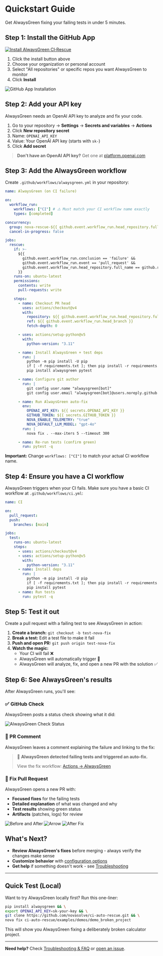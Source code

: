 # Quickstart Guide

Get AlwaysGreen fixing your failing tests in under 5 minutes.

## Step 1: Install the GitHub App

[![Install AlwaysGreen CI‑Rescue](https://img.shields.io/badge/Install-GitHub%20App-blue?logo=github)](https://github.com/apps/alwaysgreen/installations/new)

1. Click the install button above
2. Choose your organization or personal account
3. Select "All repositories" or specific repos you want AlwaysGreen to monitor
4. Click **Install**

![GitHub App Installation](https://via.placeholder.com/600x300/f8f9fa/6c757d?text=GitHub+App+Installation+Flow)

## Step 2: Add your API key

AlwaysGreen needs an OpenAI API key to analyze and fix your code.

1. Go to your repository → **Settings** → **Secrets and variables** → **Actions**
2. Click **New repository secret**
3. Name: `OPENAI_API_KEY`
4. Value: Your OpenAI API key (starts with `sk-`)
5. Click **Add secret**

> **Don't have an OpenAI API key?** Get one at [platform.openai.com](https://platform.openai.com/api-keys)

## Step 3: Add the AlwaysGreen workflow

Create `.github/workflows/alwaysgreen.yml` in your repository:

```yaml
name: AlwaysGreen (on CI failure)

on:
  workflow_run:
    workflows: ["CI"] # ⚠️ Must match your CI workflow name exactly
    types: [completed]

concurrency:
  group: nova-rescue-${{ github.event.workflow_run.head_repository.full_name }}-${{ github.event.workflow_run.head_branch }}
  cancel-in-progress: false

jobs:
  rescue:
    if: >-
      ${{
        github.event.workflow_run.conclusion == 'failure' &&
        github.event.workflow_run.event == 'pull_request' &&
        github.event.workflow_run.head_repository.full_name == github.repository
      }}
    runs-on: ubuntu-latest
    permissions:
      contents: write
      pull-requests: write

    steps:
      - name: Checkout PR head
        uses: actions/checkout@v4
        with:
          repository: ${{ github.event.workflow_run.head_repository.full_name }}
          ref: ${{ github.event.workflow_run.head_branch }}
          fetch-depth: 0

      - uses: actions/setup-python@v5
        with:
          python-version: "3.11"

      - name: Install AlwaysGreen + test deps
        run: |
          python -m pip install -U pip
          if [ -f requirements.txt ]; then pip install -r requirements.txt; fi
          pip install alwaysgreen pytest

      - name: Configure git author
        run: |
          git config user.name "alwaysgreen[bot]"
          git config user.email "alwaysgreen[bot]@users.noreply.github.com"

      - name: Run AlwaysGreen auto-fix
        env:
          OPENAI_API_KEY: ${{ secrets.OPENAI_API_KEY }}
          GITHUB_TOKEN: ${{ secrets.GITHUB_TOKEN }}
          NOVA_ENABLE_TELEMETRY: "true"
          NOVA_DEFAULT_LLM_MODEL: "gpt-4o"
        run: |
          nova fix . --max-iters 5 --timeout 300

      - name: Re-run tests (confirm green)
        run: pytest -q
```

**Important:** Change `workflows: ["CI"]` to match your actual CI workflow name.

## Step 4: Ensure you have a CI workflow

AlwaysGreen triggers when your CI fails. Make sure you have a basic CI workflow at `.github/workflows/ci.yml`:

```yaml
name: CI

on:
  pull_request:
  push:
    branches: [main]

jobs:
  test:
    runs-on: ubuntu-latest
    steps:
      - uses: actions/checkout@v4
      - uses: actions/setup-python@v5
        with:
          python-version: "3.11"
      - name: Install deps
        run: |
          python -m pip install -U pip
          if [ -f requirements.txt ]; then pip install -r requirements.txt; fi
          pip install pytest
      - name: Run tests
        run: pytest -q
```

## Step 5: Test it out

Create a pull request with a failing test to see AlwaysGreen in action:

1. **Create a branch:** `git checkout -b test-nova-fix`
2. **Break a test:** Edit a test file to make it fail
3. **Push and open PR:** `git push origin test-nova-fix`
4. **Watch the magic:**
   - Your CI will fail ❌
   - AlwaysGreen will automatically trigger 🤖
   - AlwaysGreen will analyze, fix, and open a new PR with the solution ✅

## Step 6: See AlwaysGreen's results

After AlwaysGreen runs, you'll see:

### ✅ GitHub Check

AlwaysGreen posts a status check showing what it did:

![AlwaysGreen Check Status](https://via.placeholder.com/500x100/28a745/ffffff?text=✓+AlwaysGreen+CI-Rescue+triggered+auto-fix)

### 💬 PR Comment

AlwaysGreen leaves a comment explaining the failure and linking to the fix:

> 🤖 **AlwaysGreen detected failing tests and triggered an auto-fix.**
>
> View the fix workflow: [Actions → AlwaysGreen](link-to-actions)

### 🔧 Fix Pull Request

AlwaysGreen opens a new PR with:

- **Focused fixes** for the failing tests
- **Detailed explanation** of what was changed and why
- **Test results** showing green status
- **Artifacts** (patches, logs) for review

![Before and After](https://via.placeholder.com/600x200/dc3545/ffffff?text=Before%3A+❌+Tests+Failing)
![Arrow](https://via.placeholder.com/50x50/6c757d/ffffff?text=→)
![After Fix](https://via.placeholder.com/600x200/28a745/ffffff?text=After%3A+✅+Tests+Passing)

## What's Next?

- **Review AlwaysGreen's fixes** before merging - always verify the changes make sense
- **Customize behavior** with [configuration options](CONFIGURATION.md)
- **Get help** if something doesn't work - see [Troubleshooting](TROUBLESHOOTING.md)

---

## Quick Test (Local)

Want to try AlwaysGreen locally first? Run this one-liner:

```bash
pip install alwaysgreen && \
export OPENAI_API_KEY=sk-your-key && \
git clone https://github.com/novasolve/ci-auto-rescue.git && \
nova fix ci-auto-rescue/examples/demos/demo_broken_project
```

This will show you AlwaysGreen fixing a deliberately broken calculator project.

---

**Need help?** Check [Troubleshooting & FAQ](TROUBLESHOOTING.md) or [open an issue](https://github.com/novasolve/ci-auto-rescue/issues).
